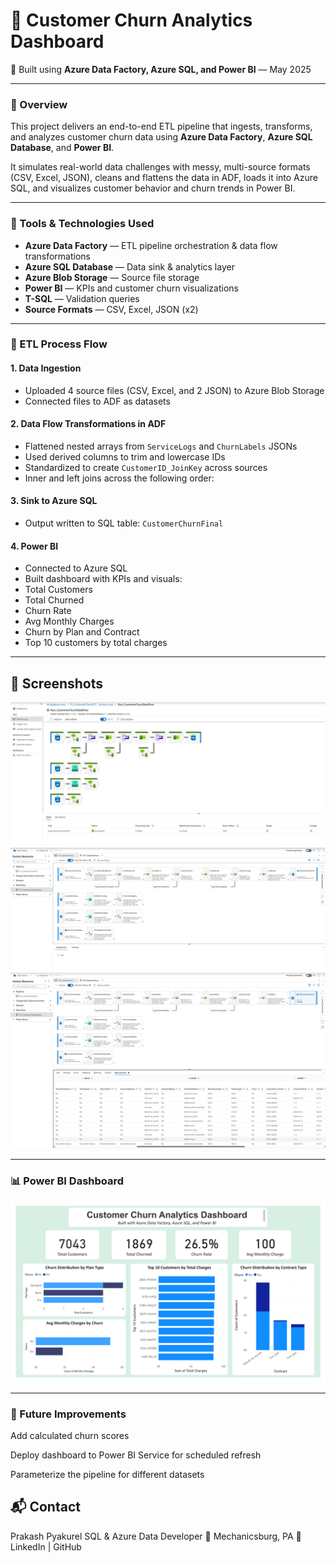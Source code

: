 # 🧮 Customer Churn Analytics Dashboard  
📌 Built using **Azure Data Factory, Azure SQL, and Power BI** — May 2025

---

### 📝 Overview

This project delivers an end-to-end ETL pipeline that ingests, transforms, and analyzes customer churn data using **Azure Data Factory**, **Azure SQL Database**, and **Power BI**.

It simulates real-world data challenges with messy, multi-source formats (CSV, Excel, JSON), cleans and flattens the data in ADF, loads it into Azure SQL, and visualizes customer behavior and churn trends in Power BI.

---

### 🧰 Tools & Technologies Used

- **Azure Data Factory** — ETL pipeline orchestration & data flow transformations  
- **Azure SQL Database** — Data sink & analytics layer  
- **Azure Blob Storage** — Source file storage  
- **Power BI** — KPIs and customer churn visualizations  
- **T-SQL** — Validation queries  
- **Source Formats** — CSV, Excel, JSON (x2)

---

### 🔁 ETL Process Flow

#### 1. Data Ingestion
- Uploaded 4 source files (CSV, Excel, and 2 JSON) to Azure Blob Storage  
- Connected files to ADF as datasets

#### 2. Data Flow Transformations in ADF
- Flattened nested arrays from `ServiceLogs` and `ChurnLabels` JSONs  
- Used derived columns to trim and lowercase IDs  
- Standardized to create `CustomerID_JoinKey` across sources  
- Inner and left joins across the following order:

#### 3. Sink to Azure SQL
- Output written to SQL table: `CustomerChurnFinal`

#### 4. Power BI
- Connected to Azure SQL  
- Built dashboard with KPIs and visuals:
- Total Customers
- Total Churned
- Churn Rate
- Avg Monthly Charges
- Churn by Plan and Contract
- Top 10 customers by total charges

---

## 📸 Screenshots

![Pipeline Success](screenshots/pipeline_success.png)  
![Dataflow Layout](screenshots/dataflow_layout.png)  
![Sink Data Preview](screenshots/sink_data_preview.png)

---

### 📊 Power BI Dashboard

![Customer Churn Dashboard](screenshots/CustomerChurnDashboard_Final.png)

---

### 🚀 Future Improvements
Add calculated churn scores

Deploy dashboard to Power BI Service for scheduled refresh

Parameterize the pipeline for different datasets

## 📬 Contact
Prakash Pyakurel
SQL & Azure Data Developer
📍 Mechanicsburg, PA
📧 LinkedIn | GitHub

